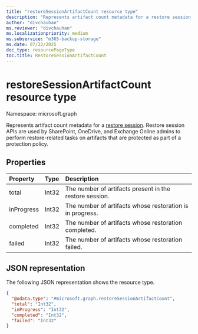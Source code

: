 ```yaml
---
title: "restoreSessionArtifactCount resource type"
description: "Represents artifact count metadata for a restore session."
author: "divchauhan"
ms.reviewer: "divchauhan"
ms.localizationpriority: medium
ms.subservice: "m365-backup-storage"
ms.date: 07/22/2025
doc_type: resourcePageType
toc.title: RestoreSessionArtifactCount
---
```


# restoreSessionArtifactCount resource type

Namespace: microsoft.graph

Represents artifact count metadata for a [restore session](../resources/restoreSessionBase.md). Restore session APIs are used by SharePoint, OneDrive, and Exchange Online admins to perform restore-related tasks on artifacts that are protected as part of a protection policy.

## Properties

|Property|Type|Description|
|:---|:---|:---|
|total|Int32|The number of artifacts present in the restore session.|
|inProgress|Int32|The number of artifacts whose restoration is in progress.|
|completed|Int32|The number of artifacts whose restoration completed.|
|failed|Int32|The number of artifacts whose restoration failed.|

## JSON representation

The following JSON representation shows the resource type.
<!-- {
  "blockType": "resource",
  "@odata.type": "microsoft.graph.restoreSessionArtifactCount",
  "openType": false
}
-->
``` json
{
  "@odata.type": "#microsoft.graph.restoreSessionArtifactCount",
  "total": "Int32",
  "inProgress": "Int32",
  "completed": "Int32",
  "failed": "Int32"
}
```
